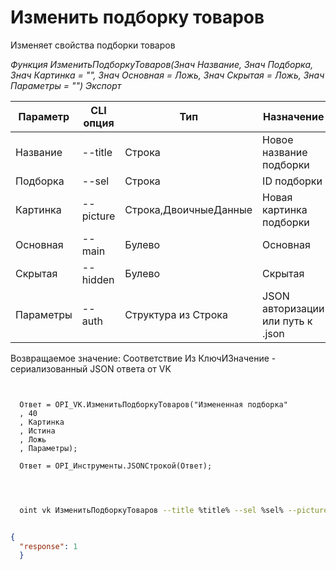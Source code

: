 ﻿---
sidebar_position: 4
---

# Изменить подборку товаров
 Изменяет свойства подборки товаров


*Функция ИзменитьПодборкуТоваров(Знач Название, Знач Подборка, Знач Картинка = "", Знач Основная = Ложь, Знач Скрытая = Ложь, Знач Параметры = "") Экспорт*

  | Параметр | CLI опция | Тип | Назначение |
  |-|-|-|-|
  | Название | --title | Строка | Новое название подборки |
  | Подборка | --sel | Строка | ID подборки |
  | Картинка | --picture | Строка,ДвоичныеДанные | Новая картинка подборки |
  | Основная | --main | Булево | Основная |
  | Скрытая | --hidden | Булево | Скрытая |
  | Параметры | --auth | Структура из Строка | JSON авторизации или путь к .json |

  
  Возвращаемое значение:   Соответствие Из КлючИЗначение - сериализованный JSON ответа от VK

```bsl title="Пример кода"
	
  
  Ответ = OPI_VK.ИзменитьПодборкуТоваров("Измененная подборка"
  , 40
  , Картинка
  , Истина
  , Ложь
  , Параметры);
  
  Ответ = OPI_Инструменты.JSONСтрокой(Ответ);
  
	
```

```sh title="Пример команды CLI"
    
  oint vk ИзменитьПодборкуТоваров --title %title% --sel %sel% --picture %picture% --main %main% --hidden %hidden% --auth %auth%

```


```json title="Результат"

{
  "response": 1
  }

```
